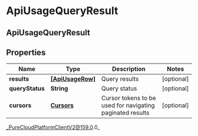 # ApiUsageQueryResult

## ApiUsageQueryResult

## Properties

|Name | Type | Description | Notes|
|------------ | ------------- | ------------- | -------------|
| **results** | [**[ApiUsageRow]**](ApiUsageRow) | Query results | [optional] |
| **queryStatus** | **String** | Query status | [optional] |
| **cursors** | [**Cursors**](Cursors) | Cursor tokens to be used for navigating paginated results | [optional] |



_PureCloudPlatformClientV2@159.0.0_
